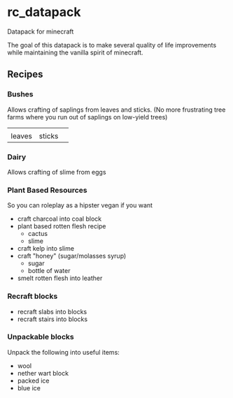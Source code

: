 # rc_datapack
Datapack for minecraft

The goal of this datapack is to make several quality of life improvements while maintaining the vanilla spirit of minecraft.

## Recipes

###  Bushes
Allows crafting of saplings from leaves and sticks. (No more frustrating tree farms where you run out of saplings on low-yield trees)

|         |        |   |
|---------|--------|---|
|         |        |   |
|  leaves | sticks |   |


### Dairy

Allows crafting of slime from eggs

### Plant Based Resources
So you can roleplay as a hipster vegan if you want

* craft charcoal into coal block
* plant based rotten flesh recipe
  * cactus
  * slime
* craft kelp into slime
* craft "honey" (sugar/molasses syrup)
  * sugar
  * bottle of water
* smelt rotten flesh into leather

### Recraft blocks

* recraft slabs into blocks
* recraft stairs into blocks


### Unpackable blocks

Unpack the following into useful items:

* wool
* nether wart block
* packed ice
* blue ice
